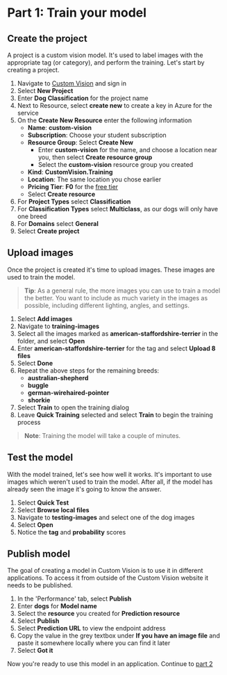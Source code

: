 # Part 1: Train your model

## Create the project

A project is a custom vision model. It's used to label images with the appropriate tag (or category), and perform the training. Let's start by creating a project.

1. Navigate to [Custom Vision](https://www.customvision.ai) and sign in
1. Select **New Project**
1. Enter **Dog Classification** for the project name
1. Next to Resource, select **create new** to create a key in Azure for the service
1. On the **Create New Resource** enter the following information
    - **Name**: **custom-vision**
    - **Subscription**: Choose your student subscription
    - **Resource Group**: Select **Create New**
        - Enter **custom-vision** for the name, and choose a location near you, then select **Create resource group**
        - Select the **custom-vision** resource group you created
    - **Kind**: **CustomVision.Training**
    - **Location**: The same location you chose earlier
    - **Pricing Tier**: **F0** for the [free tier](https://docs.microsoft.com/azure/cognitive-services/custom-vision-service/limits-and-quotas)
    - Select **Create resource**
1. For **Project Types** select **Classification**
1. For **Classification Types** select **Multiclass**, as our dogs will only have one breed
1. For **Domains** select **General**
1. Select **Create project**

## Upload images

Once the project is created it's time to upload images. These images are used to train the model.

> **Tip**: As a general rule, the more images you can use to train a model the better. You want to include as much variety in the images as possible, including different lighting, angles, and settings.

1. Select **Add images**
1. Navigate to **training-images**
1. Select all the images marked as **american-staffordshire-terrier** in the folder, and select **Open**
1. Enter **american-staffordshire-terrier** for the tag and select **Upload 8 files**
1. Select **Done**
1. Repeat the above steps for the remaining breeds:
    - **australian-shepherd**
    - **buggle**
    - **german-wirehaired-pointer**
    - **shorkie**
1. Select **Train** to open the training dialog
1. Leave **Quick Training** selected and select **Train** to begin the training process

> **Note**: Training the model will take a couple of minutes.

## Test the model

With the model trained, let's see how well it works. It's important to use images which weren't used to train the model. After all, if the model has already seen the image it's going to know the answer.

1. Select **Quick Test**
1. Select **Browse local files**
1. Navigate to **testing-images** and select one of the dog images
1. Select **Open**
1. Notice the **tag** and **probability** scores

## Publish model

The goal of creating a model in Custom Vision is to use it in different applications. To access it from outside of the Custom Vision website it needs to be published.

1. In the 'Performance' tab, select **Publish**
1. Enter **dogs** for **Model name**
1. Select the **resource** you created for **Prediction resource**
1. Select **Publish**
1. Select **Prediction URL** to view the endpoint address
1. Copy the value in the grey textbox under **If you have an image file** and paste it somewhere locally where you can find it later
1. Select **Got it**

Now you're ready to use this model in an application. Continue to [part 2](./predict.md)